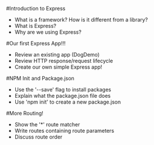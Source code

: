 #Introduction to Express

* What is a framework? How is it different from a library?
* What is Express?
* Why are we using Express?

#Our first Express App!!!

* Review an existing app (DogDemo)
* Review HTTP response/request lifecycle
* Create our own simple Express app!

#NPM Init and Package.json

* Use the '--save' flag to install packages
* Explain what the package.json file does
* Use 'npm init' to create a new package.json

#More Routing!

* Show the '*' route matcher
* Write routes containing route parameters
* Discuss route order